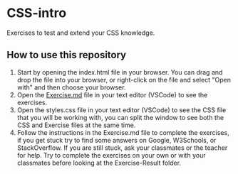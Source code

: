 # CSS-intro

Exercises to test and extend your CSS knowledge.

## How to use this repository

1. Start by opening the index.html file in your browser. You can drag and drop the file into your browser, or right-click on the file and select "Open with" and then choose your browser.
2. Open the [Exercise.md](Exercise.md) file in your text editor (VSCode) to see the exercises.
3. Open the styles.css file in your text editor (VSCode) to see the CSS file that you will be working with, you can split the window to see both the CSS and Exercise files at the same time.
4. Follow the instructions in the Exercise.md file to complete the exercises, if you get stuck try to find some answers on Google, W3Schools, or StackOverflow. If you are still stuck, ask your classmates or the teacher for help. Try to complete the exercises on your own or with your classmates before looking at the Exercise-Result folder.
